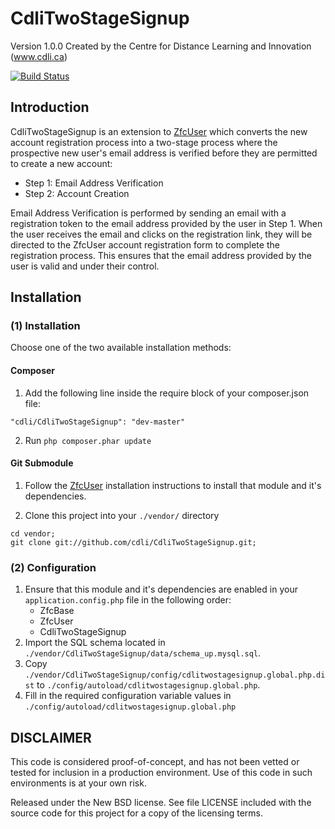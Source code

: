 CdliTwoStageSignup
==================
Version 1.0.0 Created by the Centre for Distance Learning and Innovation (www.cdli.ca)

[![Build Status](https://secure.travis-ci.org/cdli/CdliTwoStageSignup.png?branch=master)](http://travis-ci.org/cdli/CdliTwoStageSignup)

Introduction
------------

CdliTwoStageSignup is an extension to [ZfcUser](http://github.com/ZF-Commons/ZfcUser) which converts the new account registration process into a two-stage process where the prospective new user's email address is verified before they are permitted to create a new account:

* Step 1: Email Address Verification
* Step 2: Account Creation

Email Address Verification is performed by sending an email with a registration token to the email address provided by the user in Step 1.  When the user receives the email and clicks on the registration link, they will be directed to the ZfcUser account registration form to complete the registration process.  This ensures that the email address provided by the user is valid and under their control.

Installation
------------

### (1) Installation

Choose one of the two available installation methods:

#### Composer

1. Add the following line inside the require block of your composer.json file:
```
"cdli/CdliTwoStageSignup": "dev-master"
```

2. Run `php composer.phar update`

#### Git Submodule

1. Follow the [ZfcUser](https://github.com/ZF-Commons/ZfcUser) installation instructions to install that module and it's dependencies.

2. Clone this project into your `./vendor/` directory
```
cd vendor;
git clone git://github.com/cdli/CdliTwoStageSignup.git;
```

###  (2) Configuration

1. Ensure that this module and it's dependencies are enabled in your `application.config.php` file in the following order:
    * ZfcBase
    * ZfcUser
    * CdliTwoStageSignup
3. Import the SQL schema located in `./vendor/CdliTwoStageSignup/data/schema_up.mysql.sql`.
4. Copy `./vendor/CdliTwoStageSignup/config/cdlitwostagesignup.global.php.dist` to
   `./config/autoload/cdlitwostagesignup.global.php`.
5. Fill in the required configuration variable values in  `./config/autoload/cdlitwostagesignup.global.php` 


DISCLAIMER
----------

This code is considered proof-of-concept, and has not been vetted or tested for
inclusion in a production environment.  Use of this code in such environments is
at your own risk. 

Released under the New BSD license.  See file LICENSE included with the source 
code for this project for a copy of the licensing terms. 
